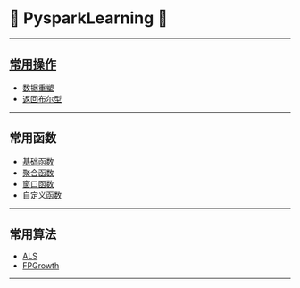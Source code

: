 # :rocket: PysparkLearning :facepunch:
---
## [常用操作][11]
- [数据重塑][13]
- [返回布尔型][12]

---
## 常用函数
- [基础函数][1]
- [聚合函数][2]
- [窗口函数][3]
- [自定义函数][4]
---
## 常用算法
- [ALS][21]
- [FPGrowth][22]


















---
[11]: https://github.com/Jie-Yuan/0_BigData/tree/master/3_Pyspark/1_CommonOperation
[12]: https://github.com/Jie-Yuan/0_BigData/blob/master/3_Pyspark/1_CommonOperation/ReturnBoolean.md
[13]: https://github.com/Jie-Yuan/0_BigData/blob/master/3_Pyspark/1_CommonOperation/DataReshape.md

[21]: http://nbviewer.jupyter.org/github/Jie-Yuan/0_BigData/blob/master/3_Pyspark/2_PysparkML/ALS.ipynb
[22]: https://github.com/Jie-Yuan/0_BigData/blob/master/3_Pyspark/2_PysparkML/FPGrowth.md

[1]: https://github.com/Jie-Yuan/3_PythonLearning/blob/master/5_Spark-Hive_UDFs/CommonFunction.md
[2]: http://blog.csdn.net/skywalker_only/article/details/38823387
[3]: https://github.com/Jie-Yuan/3_PythonLearning/blob/master/5_Spark-Hive_UDFs/WindowFunctions.md
[4]: https://github.com/Jie-Yuan/3_PythonLearning/tree/master/5_Spark-Hive_UDFs

